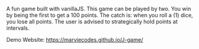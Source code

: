 A fun game built with vanillaJS.
This game can be played by two. You win by being the first to get a 100 points.
The catch is: when you roll a (1) dice, you lose all points.
The user is advised to strategically hold points at intervals.

Demo Website: https://marviecodes.github.io/J-game/
